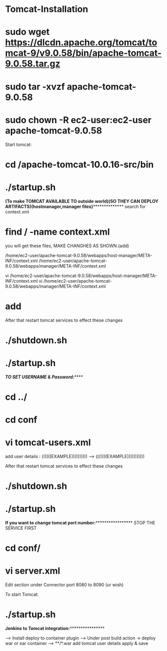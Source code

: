 # Tomcat-Installation

# sudo wget https://dlcdn.apache.org/tomcat/tomcat-9/v9.0.58/bin/apache-tomcat-9.0.58.tar.gz
# sudo tar -xvzf apache-tomcat-9.0.58
# sudo chown -R ec2-user:ec2-user apache-tomcat-9.0.58
Start tomcat:
# cd /apache-tomcat-10.0.16-src/bin

# ./startup.sh



******************(To make TOMCAT AVAILABLE TO outside world)(SO THEY CAN DEPLOY ARTIFACTS)(hostmanager,manager files)******************************** 
 search for context.xml
# find / -name context.xml


you will get these files, MAKE CHANGHES AS SHOWN.(add)

/home/ec2-user/apache-tomcat-9.0.58/webapps/host-manager/META-INF/context.xml
/home/ec2-user/apache-tomcat-9.0.58/webapps/manager/META-INF/context.xml


vi /home/ec2-user/apache-tomcat-9.0.58/webapps/host-manager/META-INF/context.xml
vi /home/ec2-user/apache-tomcat-9.0.58/webapps/manager/META-INF/context.xml

# add <!--       ending -->
<!-- <Valve className="org.apache.catalina.valves.RemoteAddrValve"
  allow="127\.\d+\.\d+\.\d+|::1|0:0:0:0:0:0:0:1" />  -->

After that restart tomcat services to effect these changes

# ./shutdown.sh
# ./startup.sh

***********************************TO SET USERNAME & Password:***************************************
# cd ../
# cd conf
# vi tomcat-users.xml
 add user details :
	<role rolename="manager-gui"/>
	<role rolename="manager-script"/>
	<role rolename="manager-jmx"/>
	<role rolename="manager-status"/>
	<user username="admin" password="admin" roles="manager-gui, manager-script, manager-jmx, manager-status"/>
	<user username="deployer" password="deployer" roles="manager-script"/>
	<user username="tomcat" password="s3cret" roles="manager-gui"/>
((((((EXAMPLE))))))))))
-->
  <role rolename="manager-gui"/>
        <role rolename="manager-script"/>
        <role rolename="manager-jmx"/>
        <role rolename="manager-status"/>
        <user username="admin" password="admin" roles="manager-gui, manager-script, manager-jmx, manager-status"/>
        <user username="deployer" password="deployer" roles="manager-script"/>
        <user username="tomcat" password="s3cret" roles="manager-gui"/>
  </tomcat-users>
(((((((EXAMPLE)))))))))))

After that restart tomcat services to effect these changes

# ./shutdown.sh
# ./startup.sh

********************************If you want to change tomcat port number:*************************************************
STOP THE SERVICE FIRST
# cd conf/
# vi server.xml

Edit section under Connector port 8080 to 8090 (ur wish)

To start Tomcat:
# ./startup.sh

**************************Jenkins to Tomcat integration:******************************************

--> Install deploy to container plugin
--> Under post build action -> deploy war or ear container 
--> **/*.war
   add tomcat user details 
   apply & save
